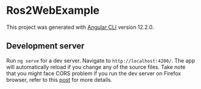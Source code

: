 # Ros2WebExample

This project was generated with [Angular CLI](https://github.com/angular/angular-cli) version 12.2.0.

## Development server

Run `ng serve` for a dev server. Navigate to `http://localhost:4200/`. The app will automatically reload if you change any of the source files.
Take note that you might face CORS problem if you run the dev server on Firefox browser, refer to this [post](https://stackoverflow.com/questions/24514666/why-is-this-cors-request-failing-only-in-firefox) for more details.
